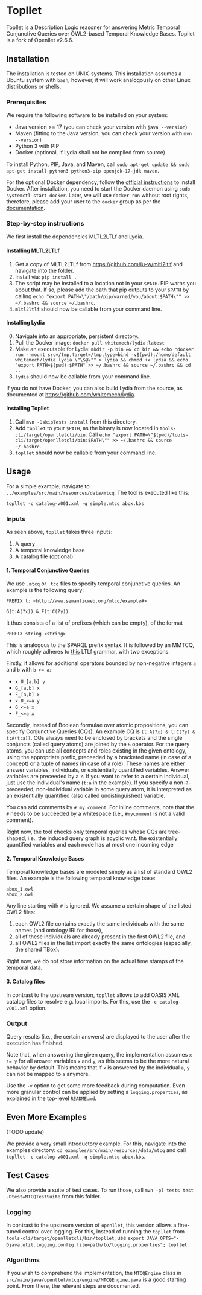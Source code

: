 # Topllet

Topllet is a Description Logic reasoner for answering Metric Temporal Conjunctive Queries over OWL2-based Temporal Knowledge Bases.
Topllet is a fork of Openllet v2.6.6.

## Installation

The installation is tested on UNIX-systems.
This installation assumes a Ubuntu system with `bash`, however, it will work analogously on other Linux distributions or shells.

### Prerequisites

We require the following software to be installed on your system:

- Java version >= 17 (you can check your version with `java --version`)
- Maven (fitting to the Java version, you can check your version with `mvn --version`)
- Python 3 with PIP
- Docker (optional, if Lydia shall not be compiled from source)

To install Python, PIP, Java, and Maven, call `sudo apt-get update && sudo apt-get install python3 python3-pip openjdk-17-jdk maven`.

For the optional Docker dependency, follow the [official instructions](https://docs.docker.com/engine/install/ubuntu/#install-using-the-repository) to install Docker.
After installation, you need to start the Docker daemon using `sudo systemctl start docker`.
Later, we will use `docker run` without root rights, therefore, please add your user to the `docker` group as per the [documentation](https://docs.docker.com/engine/install/linux-postinstall).

### Step-by-step instructions

We first install the dependencies MLTL2LTLf and Lydia.

#### Installing MLTL2LTLf

1. Get a copy of MLTL2LTLf from https://github.com/lu-w/mltl2ltlf and navigate into the folder.
2. Install via: `pip install .`
3. The script may be installed to a location not in your `$PATH`. PIP warns you about that. If so, please add the path that pip outputs to your `$PATH` by calling `echo "export PATH=\"/path/pip/warned/you/about:$PATH\"" >> ~/.bashrc && source ~/.bashrc`.
4. `mltl2ltlf` should now be callable from your command line.

#### Installing Lydia

0. Navigate into an appropriate, persistent directory.
1. Pull the Docker image: `docker pull whitemech/lydia:latest`
2. Make an executable for Lydia: `mkdir -p bin && cd bin && echo "docker run --mount src=/tmp,target=/tmp,type=bind -v$(pwd):/home/default whitemech/lydia lydia \"\$@\"" > lydia && chmod +x lydia && echo "export PATH=$(pwd):$PATH" >> ~/.bashrc && source ~/.bashrc && cd ..`
3. `lydia` should now be callable from your command line.

If you do not have Docker, you can also build Lydia from the source, as documented at https://github.com/whitemech/lydia.

#### Installing Topllet

1. Call `mvn -DskipTests install` from this directory.
2. Add `topllet` to your `$PATH`, as the binary is now located in `tools-cli/target/openlletcli/bin`: Call `echo "export PATH=\"$(pwd)/tools-cli/target/openlletcli/bin:$PATH\"" >> ~/.bashrc && source ~/.bashrc`.
3. `topllet` should now be callable from your command line.

## Usage

For a simple example, navigate to `../examples/src/main/resources/data/mtcq`.
The tool is executed like this:

`topllet -c catalog-v001.xml -q simple.mtcq abox.kbs`

### Inputs

As seen above, `topllet` takes three inputs:

1. A query
2. A temporal knowledge base
3. A catalog file (optional)

#### 1. Temporal Conjunctive Queries

We use `.mtcq` or `.tcq` files to specify temporal conjunctive queries.
An example is the following query:

```
PREFIX t: <http://www.semanticweb.org/mtcq/example#>

G(t:A(?x)) & F(t:C(?y))
```

It thus consists of a list of prefixes (which can be empty), of the format

`PREFIX string <string>`

This is analogous to the SPARQL prefix syntax.
It is followed by an MMTCQ, which roughly adheres to [this](https://github.com/marcofavorito/tl-grammars/blob/main/content/04.ltlf.md) LTLf grammar, with two exceptions.

Firstly, it allows for additional operators bounded by non-negative integers `a` and `b` with `b >= a`:

- `x U_[a,b] y`
- `G_[a,b] x`
- `F_[a,b] x`
- `x U_<=a y`
- `G_<=a x`
- `F_<=a x`

Secondly, instead of Boolean formulae over atomic propositions, you can specify Conjunctive Queries (CQs).
An example CQ is `(t:A(?x) & t:C(?y) & t:A(t:a))`.
CQs always need to be enclosed by brackets and the single conjuncts (called query atoms) are joined by the `&` operator.
For the query atoms, you can use all concepts and roles existing in the given ontology, using the appropriate prefix, preceeded by a bracketed name (in case of a concept) or a tuple of names (in case of a role).
These names are either answer variables, individuals, or existentially quantified variables.
Answer variables are preceeded by a `?`.
If you want to refer to a certain individual, just use the individual's name (`t:a` in the example).
If you specify a non-`?`-preceeded, non-individual variable in some query atom, it is interpreted as an existentially quantified (also called undistinguished) variable.

You can add comments by `# my comment`.
For inline comments, note that the `#` needs to be succeeded by a whitespace (i.e., `#mycomment` is not a valid comment).

Right now, the tool checks only temporal queries whose CQs are tree-shaped, i.e., the induced query graph is acyclic w.r.t. the existentially quantified variables and each node has at most one incoming edge

#### 2. Temporal Knowledge Bases

Temporal knowledge bases are modeled simply as a list of standard OWL2 files.
An example is the following temporal knowledge base:

```
abox_1.owl
abox_2.owl
```

Any line starting with `#` is ignored.
We assume a certain shape of the listed OWL2 files:

1. each OWL2 file contains exactly the same individuals with the same names (and ontology IRI for those),
2. all of these individuals are already present in the first OWL2 file, and
3. all OWL2 files in the list import exactly the same ontologies (especially, the shared TBox).

Right now, we do not store information on the actual time stamps of the temporal data.

#### 3. Catalog files

In contrast to the upstream version, `topllet` allows to add OASIS XML catalog files to resolve e.g. local imports.
For this, use the `-c catalog-v001.xml` option.

### Output

Query results (i.e., the certain answers) are displayed to the user after the execution has finished.

Note that, when answering the given query, the implementation assumes `x != y` for all answer variables `x` and `y`, as this seems to be the more natural behavior by default.
This means that if `x` is answered by the individual `a`, `y` can not be mapped to `a` anymore.

Use the `-v` option to get some more feedback during computation.
Even more granular control can be applied by setting a `logging.properties`, as explained in the top-level `README.md`.

## Even More Examples

(TODO update)

We provide a very small introductory example.
For this, navigate into the examples directory: `cd examples/src/main/resources/data/mtcq`
and call `topllet -c catalog-v001.xml -q simple.mtcq abox.kbs`.

## Test Cases

We also provide a suite of test cases.
To run those, call `mvn -pl tests test -Dtest=MTCQTestSuite` from this folder.

### Logging

In contrast to the upstream version of `openllet`, this version allows a fine-tuned control over logging.
For this, instead of running the `topllet` from `tools-cli/target/openlletcli/bin/topllet`, use
`export JAVA_OPTS="-Djava.util.logging.config.file=path/to/logging.properties"; topllet`.

### Algorithms

If you wish to comprehend the implementation, the `MTCQEngine` class in [`src/main/java/openllet/mtcq/engine/MTCQEngine.java`](src/main/java/openllet/mtcq/engine/MTCQEngine.java) is a good starting point.
From there, the relevant steps are documented.
